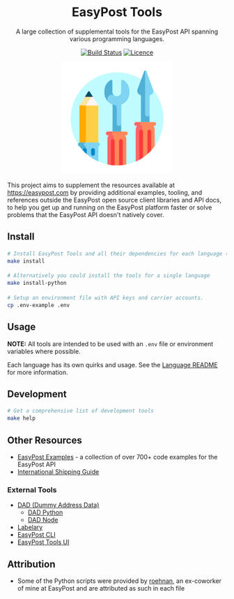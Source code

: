 <div align="center">

# EasyPost Tools

A large collection of supplemental tools for the EasyPost API spanning various programming languages.

[![Build Status](https://github.com/Justintime50/easypost-tools/workflows/build/badge.svg)](https://github.com/Justintime50/easypost-tools/actions)
[![Licence](https://img.shields.io/github/license/Justintime50/easypost-tools)](LICENSE)

<img src="https://raw.githubusercontent.com/Justintime50/assets/main/src/easypost-tools/showcase.png" alt="Showcase">

</div>

This project aims to supplement the resources available at <https://easypost.com> by providing additional examples, tooling, and references outside the EasyPost open source client libraries and API docs, to help you get up and running on the EasyPost platform faster or solve problems that the EasyPost API doesn't natively cover.

## Install

```bash
# Install EasyPost Tools and all their dependencies for each language (assumes package managers are already setup)
make install

# Alternatively you could install the tools for a single language
make install-python

# Setup an environment file with API keys and carrier accounts.
cp .env-example .env
```

## Usage

**NOTE:** All tools are intended to be used with an `.env` file or environment variables where possible.

Each language has its own quirks and usage. See the [Language README](src/README.md) for more information.

## Development

```bash
# Get a comprehensive list of development tools
make help
```

## Other Resources

* [EasyPost Examples](https://github.com/easypost/examples) - a collection of over 700+ code examples for the EasyPost API
* [International Shipping Guide](https://easypost.zendesk.com/hc/en-us/articles/360042847751-Customs-Shipping-Internationally#h_de80a46f-53c2-447d-9617-6544aa915304)

### External Tools

* [DAD (Dummy Address Data)](https://github.com/Justintime50/dad)
  * [DAD Python](https://github.com/Justintime50/dad-python)
  * [DAD Node](https://github.com/Justintime50/dad-node)
* [Labelary](https://github.com/Justintime50/labelary)
* [EasyPost CLI](https://github.com/Justintime50/easypost-cli)
* [EasyPost Tools UI](https://github.com/Justintime50/easypost-tools-ui)

## Attribution

* Some of the Python scripts were provided by [roehnan](https://github.com/roehnan), an ex-coworker of mine at EasyPost and are attributed as such in each file
